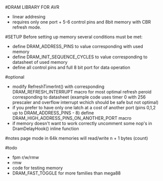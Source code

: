 #DRAM LIBRARY FOR AVR

- linear addresing
- requires only one port + 5-6 control pins and 8bit memory with CBR refresh mode.

#SETUP
Before setting up memory several conditions must be met:

- define DRAM_ADDRESS_PINS to value corresponding with used memory
- define DRAM_INIT_SEQUENCE_CYCLES to value corresponding to datasheet of used memory
- define all control pins and full 8 bit port for data operation 

#optional
- modify RefreshTimerInt() with corresponding DRAM_REFRESH_INTERRUPT macro for most optimal refresh peroid corresponding to datasheet
(example code uses timer 0 with 256 prescaler and overflow interrupt wchich should be safe but not optimal)
- if you prefer to have only one latch at a cost of another port (pins 0,1,2 up to DRAM_ADDRESS_PINS - 8) define DRAM_HIGH_ADDRESS_PINS_ON_ANOTHER_PORT macro
- if memory doesn't want to work correctly uncomment some nop's in DramDelayHook() inline function

#notes
page mode in 64k memories will read/write n + 1 bytes (count)

#todo
- fpm r/w/rmw
- rmw
- code for testing memory
- DRAM_FAST_TOGGLE for more families than mega88